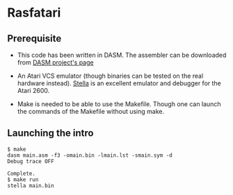 # Rasfatari

## Prerequisite

* This code has been written in DASM. The assembler can be downloaded
  from [DASM project's page](http://dasm-dillon.sourceforge.net/)

* An Atari VCS emulator (though binaries can be tested on the real
  hardware instead). [Stella](https://stella-emu.github.io) is an
  excellent emulator and debugger for the Atari 2600.

* Make is needed to be able to use the Makefile. Though one can launch
  the commands of the Makefile without using make.


## Launching the intro

    $ make
    dasm main.asm -f3 -omain.bin -lmain.lst -smain.sym -d
    Debug trace OFF

    Complete.
    $ make run
    stella main.bin
